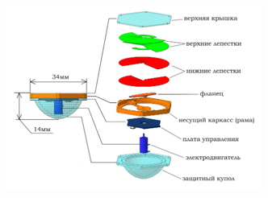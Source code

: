 ![Структура пайетки](https://github.com/ArtemMechanik/SmartSequins/blob/11374e6bbc981b4bdd032517a922525f36b38bc6/Mk.3/source/%D0%9F%D0%B0%D0%B9%D0%B5%D1%82%D0%BA%D0%B0%20%D1%81%D1%82%D1%80%D1%83%D0%BA%D1%82%D1%83%D1%80%D0%B0.jpg)

